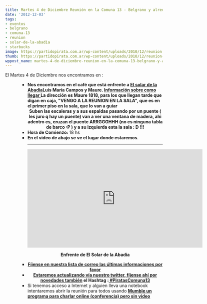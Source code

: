 ```yaml
---
title: Martes 4 de Diciembre Reunión en la Comuna 13 - Belgrano y alrededores
date: '2012-12-03'
tags:
- eventos
- belgrano
- comuna-13
- reunion
- solar-de-la-abadia
- starbucks
image: https://partidopirata.com.ar/wp-content/uploads/2010/12/reunion.jpg
thumb: https://partidopirata.com.ar/wp-content/uploads/2010/12/reunion-150x150.jpg
wppost_name: martes-4-de-diciembre-reunion-en-la-comuna-13-belgrano-y-alrededores
---
```


El Martes 4 de Diciembre nos encontramos en :
<ul>
<ul>
<ul>
	<li><strong><strong>Nos encontramos en el café que está enfrente a <a href="http://www.elsolarshopping.com.ar/' target=">El solar de la Abadia</a>Luis María Campos y Maure. <a href="http://www.elsolarshopping.com.ar/comollegar.php" target="_blank">Información sobre como llegar
</a>La dirección es Maure 1818, para los que llegan tarde que digan en caja, "VENGO A LA REUNION EN LA SALA", que es en el primer piso en la sala, que lo van a guiar
</strong></strong><center><strong>Suben las escaleras y a sus espaldas pasando por un puente ( les juro q hay un puente) van a ver una ventana de madera, ahi adentro es, cruzan el puente ARRGGGHHH (no es ninguna tabla de barco :P ) y a su izquierda esta la sala : D !!!
</strong></center><strong>
</strong></li>
	<li><strong>Hora de Comienzo: </strong>18 hs</li>
	<li><strong>En el video de abajo se ve el lugar donde estaremos</strong>.

<hr />

<center><iframe src="http://www.youtube.com/embed/abOhtxNyVfo" height="315" width="560" frameborder="0"></iframe></center>
<p style="text-align: center;"><strong>Enfrente de El Solar de la Abadia</strong></p>
</li>
	<li style="text-align: center;"><strong><a href="http://lists.partidopirata.com.ar/pipermail/general-partidopirata.com.ar/2012-December/thread.html" target="_blank">Fíjense en nuestra lista de correo las últimas informaciones por favor</a></strong></li>
	<li style="text-align: center;"><strong><a href="https://twitter.com/PartidoPirataAr" target="_blank">Estaremos actualizando vía nuestro twitter, fíjense ahí por novedades también</a>
el Hashtag :<a href="https://twitter.com/search?q=%23PiratasComuna13&amp;src=hash" target="_blank"> #PiratasComuna13</a></strong></li>
	<li>Si tenemos acceso a Internet y alguien lleva una notebook intentaremos abrir la reunión para todos usando <strong><a href="http://partido-pirata.blogspot.com/2011/07/para-usar-mumble.html" target="_blank">Mumble un programa para charlar online (conferencia) pero sin video</a></strong></li>
</ul>
</ul>
</ul>
&nbsp;

&nbsp;
